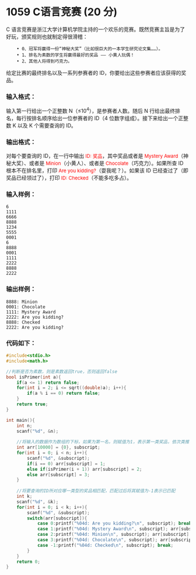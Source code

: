 # 1059 C语言竞赛 (20 分)
C 语言竞赛是浙江大学计算机学院主持的一个欢乐的竞赛。既然竞赛主旨是为了好玩，颁奖规则也就制定得很滑稽：
```
	• 0、冠军将赢得一份“神秘大奖”（比如很巨大的一本学生研究论文集……）。
	• 1、排名为素数的学生将赢得最好的奖品 —— 小黄人玩偶！
	• 2、其他人将得到巧克力。
```
给定比赛的最终排名以及一系列参赛者的 ID，你要给出这些参赛者应该获得的奖品。
### 输入格式：
输入第一行给出一个正整数 N（≤$10^4$），是参赛者人数。随后 N 行给出最终排名，每行按排名顺序给出一位参赛者的 ID（4 位数字组成）。接下来给出一个正整数 K 以及 K 个需要查询的 ID。
### 输出格式：
对每个要查询的 ID，在一行中输出<font color = "red" size = "2px"> ID: 奖品</font>，其中奖品或者是<font color = "red" size = "2px"> Mystery Award</font>（神秘大奖）、或者是 <font color = "red" size = "2px">Minion</font>（小黄人）、或者是 <font color = "red" size = "2px">Chocolate</font>（巧克力）。如果所查 ID 根本不在排名里，打印 <font color = "red" size = "2px">Are you kidding?</font>（耍我呢？）。如果该 ID 已经查过了（即奖品已经领过了），打印 <font color = "red" size = "2px">ID: Checked</font>（不能多吃多占）。
### 输入样例：
```
6
1111
6666
8888
1234
5555
0001
6
8888
0001
1111
2222
8888
2222
```
### 输出样例：
```
8888: Minion
0001: Chocolate
1111: Mystery Award
2222: Are you kidding?
8888: Checked
2222: Are you kidding?
```
### 代码如下：
```c
#include<stdio.h>
#include<math.h>

//判断是否为素数，则是素数返回true，否则返回false 
bool isPrimer(int a){
    if(a <= 1) return false;
    for(int i = 2; i <= sqrt((double)a); i++){
        if(a % i == 0) return false;
    }
    return true;
}

int main(){
    int n;
    scanf("%d", &n);
    
    //将输入的数据作为数组的下标，如果为第一名，则赋值为1，表示第一类奖品，依次类推 
    int arr[10000] = {0}, subscript;
    for(int i = 0; i < n; i++){
        scanf("%d", &subscript);
        if(i == 0) arr[subscript] = 1;
        else if(isPrimer(i + 1)) arr[subscript] = 2;
        else arr[subscript] = 3;
    }
    
    //将要查询的ID所对应哪一类型的奖品相匹配，匹配过后将其赋值为-1表示已匹配 
    int k;
    scanf("%d", &k);
    for(int i = 0; i < k; i++){
        scanf("%d", &subscript);
        switch(arr[subscript]){
            case 0:printf("%04d: Are you kidding?\n", subscript); break;
            case 1:printf("%04d: Mystery Award\n", subscript); arr[subscript] = -1;break;
            case 2:printf("%04d: Minion\n", subscript); arr[subscript] = -1; break;
            case 3:printf("%04d: Chocolate\n", subscript); arr[subscript] = -1;break;
            case -1:printf("%04d: Checked\n", subscript); break;
        }
    }
    return 0;
}
```
